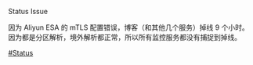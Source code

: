Status Issue

因为 Aliyun ESA 的 mTLS 配置错误，博客（和其他几个服务）掉线 9 个小时。因为都是分区解析，境外解析都正常，所以所有监控服务都没有捕捉到掉线。

[#Status](https://e5n.cc/tags/Status)

